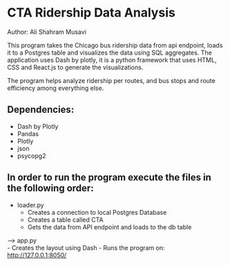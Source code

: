 
# CTA Ridership Data Analysis
Author: Ali Shahram Musavi

This program takes the Chicago bus ridership data from api endpoint, loads it to a Postgres table and
visualizes the data using SQL aggregates. The application uses Dash by plotly, it is a python framework
that uses HTML, CSS and React.js to generate the visualizations.

The program helps analyze ridership per routes, and bus stops and route efficiency among everything else.




## Dependencies:
  - Dash by Plotly
  - Pandas
  - Plotly
  - json
  - psycopg2




## In order to run the program execute the files in the following order:

  *  loader.py
      - Creates a connection to local Postgres Database
      - Creates a table called CTA
      - Gets the data from API endpoint and loads to the db table

  --> app.py  
      - Creates the layout using Dash
      - Runs the program on: http://127.0.0.1:8050/
